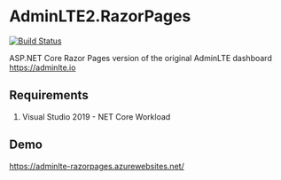 
# AdminLTE2.RazorPages
[![Build Status](https://admada.visualstudio.com/AdminLte2.RazorPages/_apis/build/status/pedmarquez.AdminLTE2.RazorPages?branchName=master)](https://admada.visualstudio.com/AdminLte2.RazorPages/_build/latest?definitionId=3&branchName=master)

ASP.NET Core Razor Pages version of the original AdminLTE dashboard https://adminlte.io
## Requirements
1. Visual Studio 2019 - NET Core Workload
## Demo
https://adminlte-razorpages.azurewebsites.net/

